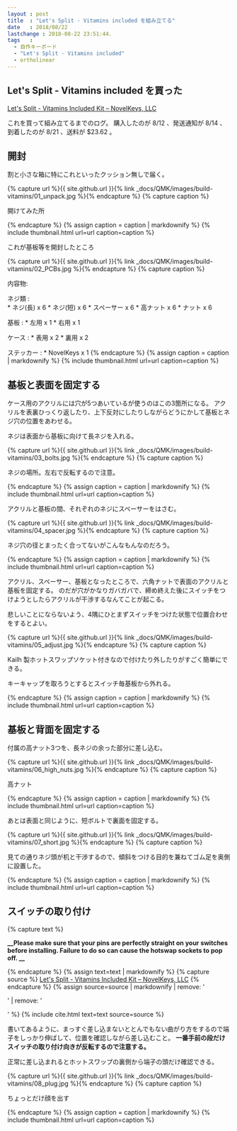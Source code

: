 ```yaml
---
layout : post
title  : "Let's Split - Vitamins included を組み立てる"
date   : 2018/08/22
lastchange : 2018-08-22 23:51:44.
tags   :
  - 自作キーボード
  - "Let's Split - Vitamins included"
  - ortholinear
---
```


## Let's Split - Vitamins included を買った

[Let's Split - Vitamins Included Kit – NovelKeys, LLC](https://novelkeys.xyz/collections/diy-kits/products/lets-split-vitamins-included-kit)

これを買って組み立てるまでのログ。
購入したのが 8/12 、発送通知が 8/14 、到着したのが 8/21 、送料が \$23.62 。

## 開封

割と小さな箱に特にこれといったクッション無しで届く。

{% capture url %}{{ site.github.url }}{% link _docs/QMK/images/build-vitamins/01_unpack.jpg %}{% endcapture %}
{% capture caption %}

開けてみた所

{% endcapture %}
{% assign caption = caption | markdownify %}
{% include thumbnail.html url=url caption=caption %}

これが基板等を開封したところ

{% capture url %}{{ site.github.url }}{% link _docs/QMK/images/build-vitamins/02_PCBs.jpg %}{% endcapture %}
{% capture caption %}

内容物:

ネジ類
:   
    * ネジ(長) x 6
    * ネジ(短) x 6
    * スペーサー x 6
    * 高ナット x 6
    * ナット x 6

基板
:   * 左用 x 1
    * 右用 x 1

ケース
: 
    * 表用 x 2
    * 裏用 x 2

ステッカー
: 
    * NovelKeys x 1
{% endcapture %}
{% assign caption = caption | markdownify %}
{% include thumbnail.html url=url caption=caption %}

## 基板と表面を固定する


ケース用のアクリルには穴が5つあいているが使うのはこの3箇所になる。
アクリルを表裏ひっくり返したり、上下反対にしたりしながらどうにかして基板とネジ穴の位置をあわせる。

ネジは表面から基板に向けて長ネジを入れる。

{% capture url %}{{ site.github.url }}{% link _docs/QMK/images/build-vitamins/03_bolts.jpg %}{% endcapture %}
{% capture caption %}

ネジの場所。左右で反転するので注意。

{% endcapture %}
{% assign caption = caption | markdownify %}
{% include thumbnail.html url=url caption=caption %}



アクリルと基板の間、それぞれのネジにスペーサーをはさむ。

{% capture url %}{{ site.github.url }}{% link _docs/QMK/images/build-vitamins/04_spacer.jpg %}{% endcapture %}
{% capture caption %}

ネジ穴の径とまったく合ってないがこんなもんなのだろう。

{% endcapture %}
{% assign caption = caption | markdownify %}
{% include thumbnail.html url=url caption=caption %}




アクリル、スペーサー、基板となったところで、六角ナットで表面のアクリルと基板を固定する。
のだが穴がかなりガバガバで、締め終えた後にスイッチをつけようとしたらアクリルが干渉するなんてことが起こる。

悲しいことにならないよう、4隅にひとまずスイッチをつけた状態で位置合わせをするとよい。


{% capture url %}{{ site.github.url }}{% link _docs/QMK/images/build-vitamins/05_adjust.jpg %}{% endcapture %}
{% capture caption %}

Kailh 製ホットスワップソケット付きなので付けたり外したりがすごく簡単にできる。

キーキャップを取ろうとするとスイッチ毎基板から外れる。

{% endcapture %}
{% assign caption = caption | markdownify %}
{% include thumbnail.html url=url caption=caption %}


## 基板と背面を固定する

付属の高ナット3つを、長ネジの余った部分に差し込む。

{% capture url %}{{ site.github.url }}{% link _docs/QMK/images/build-vitamins/06_high_nuts.jpg %}{% endcapture %}
{% capture caption %}

高ナット

{% endcapture %}
{% assign caption = caption | markdownify %}
{% include thumbnail.html url=url caption=caption %}


あとは表面と同じように、短ボルトで裏面を固定する。

{% capture url %}{{ site.github.url }}{% link _docs/QMK/images/build-vitamins/07_short.jpg %}{% endcapture %}
{% capture caption %}

見ての通りネジ頭が机と干渉するので、傾斜をつける目的を兼ねてゴム足を奥側に設置した。

{% endcapture %}
{% assign caption = caption | markdownify %}
{% include thumbnail.html url=url caption=caption %}


## スイッチの取り付け


{% capture text %}

**__Please make sure that your pins are perfectly straight on your switches before installing. 
Failure to do so can cause the hotswap sockets to pop off. __**

{% endcapture %}
{% assign text=text | markdownify %}
{% capture source %}
[Let's Split - Vitamins Included Kit – NovelKeys, LLC](https://novelkeys.xyz/collections/diy-kits/products/lets-split-vitamins-included-kit)
{% endcapture %}
{% assign source=source | markdownify | remove: '<p>' | remove: '</p>' %}
{% include cite.html text=text source=source %}

書いてあるように、まっすぐ差し込まないととんでもない曲がり方をするので端子をしっかり伸ばして、位置を確認しながら差し込むこと。
**一番手前の段だけスイッチの取り付け向きが反転するので注意する。**

正常に差し込まれるとホットスワップの裏側から端子の頭だけ確認できる。


{% capture url %}{{ site.github.url }}{% link _docs/QMK/images/build-vitamins/08_plug.jpg %}{% endcapture %}
{% capture caption %}

ちょっとだけ顔を出す

{% endcapture %}
{% assign caption = caption | markdownify %}
{% include thumbnail.html url=url caption=caption %}

